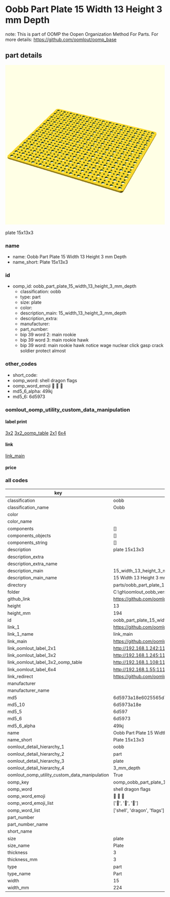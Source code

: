 # Oobb Part Plate 15 Width 13 Height 3 mm Depth  

note: This is part of OOMP the Oopen Organization Method For Parts. For more details: https://github.com/oomlout/oomp_base

##  part details
  

[![](3dpr.png)](3dpr.png)

plate 15x13x3



### name
* name: Oobb Part Plate 15 Width 13 Height 3 mm Depth
* name_short: Plate 15x13x3 
### id
* oomp_id: oobb_part_plate_15_width_13_height_3_mm_depth
  * classification: oobb
  * type: part
  * size: plate
  * color: 
  * description_main: 15_width_13_height_3_mm_depth
  * description_extra: 
  * manufacturer: 
  * part_number: 
  * bip 39 word 2: main rookie
  * bip 39 word 3: main rookie hawk
  * bip 39 word: main rookie hawk notice wage nuclear click gasp crack soldier protect almost

### other_codes
* short_code: 
* oomp_word: shell dragon flags
* oomp_word_emoji :shell: :dragon: :flags:
* md5_6_alpha: 49lkj
* md5_6: 6d5973






### oomlout_oomp_utility_custom_data_manipulation
#### label print
[3x2](http://192.168.1.245:1112/?label=oomp%2049lkj)
[3x2_oomp_table](http://192.168.1.108:1112/?label=oomp%2049lkj)
[2x1](http://192.168.1.242:1112/?label=oomp%2049lkj)
[6x4](http://192.168.1.55:1112/?label=oomp%2049lkj)    

#### link

[link_main](https://github.com/oomlout/oomlout_oobb_version_4_generated_parts/tree/main/navigation_oomp/oobb/part/plate/15_width_13_height_3_mm_depth/part)                              

#### price







### all codes 
| key | value |  
| --- | --- |  
| classification | oobb |  
| classification_name | Oobb |  
| color |  |  
| color_name |  |  
| components | [] |  
| components_objects | [] |  
| components_string | [] |  
| description | plate 15x13x3 |  
| description_extra |  |  
| description_extra_name |  |  
| description_main | 15_width_13_height_3_mm_depth |  
| description_main_name | 15 Width 13 Height 3 mm Depth |  
| directory | parts/oobb_part_plate_15_width_13_height_3_mm_depth |  
| folder | C:\gh\oomlout_oobb_version_4_generated_parts\parts\oobb_part_plate_15_width_13_height_3_mm_depth |  
| github_link | https://github.com/oomlout/oomlout_oomp_part_src/tree/main/parts/oobb_part_plate_15_width_13_height_3_mm_depth |  
| height | 13 |  
| height_mm | 194 |  
| id | oobb_part_plate_15_width_13_height_3_mm_depth |  
| link_1 | https://github.com/oomlout/oomlout_oobb_version_4_generated_parts/tree/main/navigation_oomp/oobb/part/plate/15_width_13_height_3_mm_depth/part |  
| link_1_name | link_main |  
| link_main | https://github.com/oomlout/oomlout_oobb_version_4_generated_parts/tree/main/navigation_oomp/oobb/part/plate/15_width_13_height_3_mm_depth/part |  
| link_oomlout_label_2x1 | http://192.168.1.242:1112/?label=oomp%2049lkj |  
| link_oomlout_label_3x2 | http://192.168.1.245:1112/?label=oomp%2049lkj |  
| link_oomlout_label_3x2_oomp_table | http://192.168.1.108:1112/?label=oomp%2049lkj |  
| link_oomlout_label_6x4 | http://192.168.1.55:1112/?label=oomp%2049lkj |  
| link_redirect | https://github.com/oomlout/oomlout_oobb_version_4_generated_parts/tree/main/parts/oobb_plate_15_13_03 |  
| manufacturer |  |  
| manufacturer_name |  |  
| md5 | 6d5973a18e6025565d7b196ed3aef432 |  
| md5_10 | 6d5973a18e |  
| md5_5 | 6d597 |  
| md5_6 | 6d5973 |  
| md5_6_alpha | 49lkj |  
| name | Oobb Part Plate 15 Width 13 Height 3 mm Depth |  
| name_short | Plate 15x13x3  |  
| oomlout_detail_hierarchy_1 | oobb |  
| oomlout_detail_hierarchy_2 | part |  
| oomlout_detail_hierarchy_3 | plate |  
| oomlout_detail_hierarchy_4 | 3_mm_depth |  
| oomlout_oomp_utility_custom_data_manipulation | True |  
| oomp_key | oomp_oobb_part_plate_15_width_13_height_3_mm_depth |  
| oomp_word | shell dragon flags |  
| oomp_word_emoji | :shell: :dragon: :flags: |  
| oomp_word_emoji_list | [':shell:', ':dragon:', ':flags:'] |  
| oomp_word_list | ['shell', 'dragon', 'flags'] |  
| part_number |  |  
| part_number_name |  |  
| short_name |  |  
| size | plate |  
| size_name | Plate |  
| thickness | 3 |  
| thickness_mm | 3 |  
| type | part |  
| type_name | Part |  
| width | 15 |  
| width_mm | 224 |  
